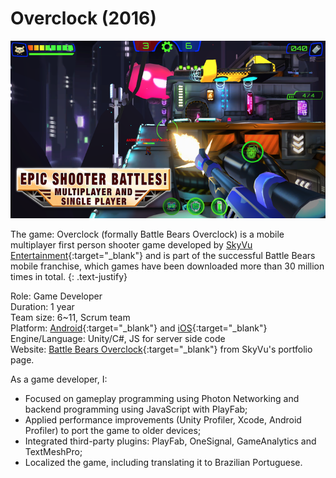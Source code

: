 # Overclock (2016)

![BBUltimate_screenshot3_1136x640.png](assets/images/bbo.png)

The game: Overclock (formally Battle Bears Overclock) is a mobile multiplayer first person shooter game developed by [SkyVu Entertainment](http://www.skyvu.net){:target="_blank"} and is part of the successful Battle Bears mobile franchise, which games have been downloaded more than 30 million times in total.
{: .text-justify}

Role: Game Developer  
Duration: 1 year  
Team size: 6~11, Scrum team  
Platform: [Android](https://play.google.com/store/apps/details?id=net.skyvu.battlebearsultimate){:target="_blank"} and [iOS](https://itunes.apple.com/us/app/battle-bears-gold/id625394271?mt=8){:target="_blank"}  
Engine/Language: Unity/C#, JS for server side code  
Website: [Battle Bears Overclock](https://www.skyvu.net/games){:target="_blank"} from SkyVu's portfolio page.

As a game developer, I:

*   Focused on gameplay programming using Photon Networking and backend programming using JavaScript with PlayFab;
*   Applied performance improvements (Unity Profiler, Xcode, Android Profiler) to port the game to older devices;
*   Integrated third-party plugins: PlayFab, OneSignal, GameAnalytics and TextMeshPro;
*   Localized the game, including translating it to Brazilian Portuguese.